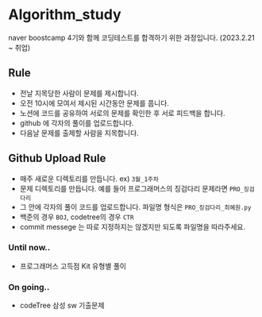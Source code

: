 # Algorithm_study
naver boostcamp 4기와 함께 코딩테스트를 합격하기 위한 과정입니다. (2023.2.21 ~ 취업)

## Rule
- 전날 지목당한 사람이 문제를 제시합니다.
- 오전 10시에 모여서 제시된 시간동안 문제를 풉니다.
- 노션에 코드를 공유하여 서로의 문제를 확인한 후 서로 피드백을 합니다.
- github 에 각자의 풀이를 업로드합니다.
- 다음날 문제를 출제할 사람을 지목합니다.

## Github Upload Rule
- 매주 새로운 디렉토리를 만듭니다. ex) `3월_1주차`
- 문제 디렉토리를 만듭니다. 예를 들어 프로그래머스의 징검다리 문제라면 `PRO_징검다리`
- 그 안에 각자의 풀이 코드를 업로드합니다. 파일명 형식은 `PRO_징검다리_최혜원.py`
- 백준의 경우 `BOJ`, codetree의 경우 `CTR`
- commit messege 는 따로 지정하지는 않겠지만 되도록 파일명을 따라주세요.

### Until now..
- 프로그래머스 고득점 Kit 유형별 풀이

### On going..
- codeTree 삼성 sw 기출문제
